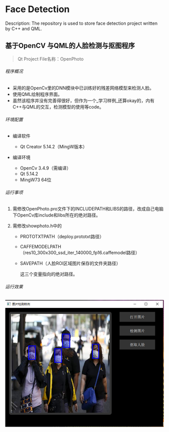 # Face Detection
Description: The repository is used to store face detection project written by C++ and QML.





## 基于OpenCV 与QML的人脸检测与抠图程序

> Qt Project File名称：OpenPhoto



###### 程序概况

* 采用的是OpenCv里的DNN模块中已训练好的残差网络模型来检测人脸。
* 使用QML绘制程序界面。
* 虽然该程序并没有完善得很好，但作为一个_学习样例_还算okay的，内有C++与QML的交互，检测模型的使用等code。

###### 环境配置

* 编译软件
  
    * Qt Creator 5.14.2（MingW版本）
* 编译环境
    * OpenCv 3.4.9（需编译）
    * Qt 5.14.2
    * MingW73 64位
    
###### 运行事项
1. 需修改OpenPhoto.pro文件下的INCLUDEPATH和LIBS的路径，改成自己电脑下OpenCv库include和libs所在的绝对路径。

2. 需修改showphoto.h中的

   * PROTOTXTPATH（deploy.prototxt路径）

   * CAFFEMODELPATH（res10_300x300_ssd_iter_140000_fp16.caffemodel路径）

   * SAVEPATH（人脸ROI区域图片保存的文件夹路径）

     这三个变量指向的绝对路径。


###### 运行效果

![效果图](/resultImage/resultImage.png)